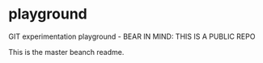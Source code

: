 playground
==========

GIT experimentation playground - BEAR IN MIND: THIS IS A PUBLIC REPO

This is the master beanch readme.